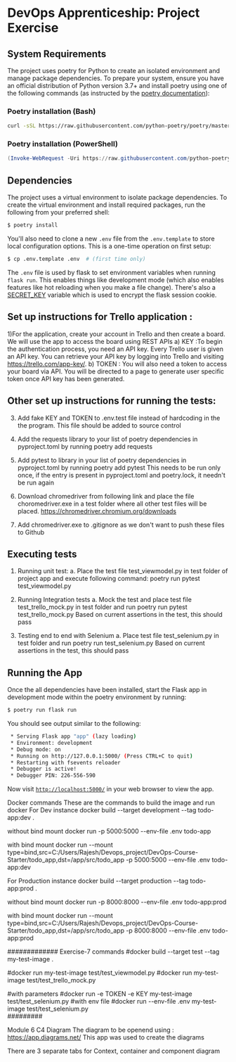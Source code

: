 # DevOps Apprenticeship: Project Exercise

## System Requirements

The project uses poetry for Python to create an isolated environment and manage package dependencies. To prepare your system, ensure you have an official distribution of Python version 3.7+ and install poetry using one of the following commands (as instructed by the [poetry documentation](https://python-poetry.org/docs/#system-requirements)):

### Poetry installation (Bash)

```bash
curl -sSL https://raw.githubusercontent.com/python-poetry/poetry/master/get-poetry.py | python
```

### Poetry installation (PowerShell)

```powershell
(Invoke-WebRequest -Uri https://raw.githubusercontent.com/python-poetry/poetry/master/get-poetry.py -UseBasicParsing).Content | python
```

## Dependencies

The project uses a virtual environment to isolate package dependencies. To create the virtual environment and install required packages, run the following from your preferred shell:

```bash
$ poetry install
```

You'll also need to clone a new `.env` file from the `.env.template` to store local configuration options. This is a one-time operation on first setup:

```bash
$ cp .env.template .env  # (first time only)
```

The `.env` file is used by flask to set environment variables when running `flask run`. This enables things like development mode (which also enables features like hot reloading when you make a file change). There's also a [SECRET_KEY](https://flask.palletsprojects.com/en/1.1.x/config/#SECRET_KEY) variable which is used to encrypt the flask session cookie.

## Set up instructions for Trello application :
1)For the application, create your account in Trello and then create a board.
We will use the app to access the board using REST APIs
a) KEY :To begin the authentication process, you need an API key. Every Trello user is given an API key. You can retrieve your API key by logging into Trello and visiting https://trello.com/app-key/.
b) TOKEN : You will also need a token to access your board via API. You will be directed to a page to generate user specific token once API key has been generated.

## Other set up instructions for running the tests:
3) Add fake KEY and TOKEN to .env.test file instead of hardcoding in the the program. This file should be added to source control

4) Add the requests library to your list of poetry dependencies in
pyproject.toml by running poetry add requests

5) Add pytest to library in your list of poetry dependencies in pyproject.toml by running poetry add pytest
This needs to be run only once, if the entry is present in pyproject.toml and poetry.lock, it needn't be run again

6) Download chromedriver from following link and place the file choromedriver.exe in a test folder where all other test files will be placed. 
https://chromedriver.chromium.org/downloads

7) Add chromedriver.exe to .gitignore as we don't want to push these files to Github

## Executing tests
1) Running unit test:
a. Place the test file test_viewmodel.py in test folder of project app and execute following command:
poetry run pytest test_viewmodel.py

2) Running Integration tests
a. Mock the test and place test file test_trello_mock.py in test folder and run  poetry run pytest test_trello_mock.py
Based on current assertions in the test, this should pass

3) Testing end to end with Selenium
a. Place test file test_selenium.py in test folder and run poetry run test_selenium.py
Based on current assertions in the test, this should pass



## Running the App

Once the all dependencies have been installed, start the Flask app in development mode within the poetry environment by running:
```bash
$ poetry run flask run
```

You should see output similar to the following:
```bash
 * Serving Flask app "app" (lazy loading)
 * Environment: development
 * Debug mode: on
 * Running on http://127.0.0.1:5000/ (Press CTRL+C to quit)
 * Restarting with fsevents reloader
 * Debugger is active!
 * Debugger PIN: 226-556-590
```
Now visit [`http://localhost:5000/`](http://localhost:5000/) in your web browser to view the app.


Docker commands
These are the commands to build the image and run docker
For Dev instance
docker build --target development --tag todo-app:dev .

without bind mount
docker run -p 5000:5000 --env-file .env todo-app

with bind mount
docker run --mount type=bind,src=C:/Users/Rajesh/Devops_project/DevOps-Course-Starter/todo_app,dst=/app/src/todo_app -p 5000:5000 --env-file .env  todo-app:dev

For Production instance
docker build --target production --tag todo-app:prod .

without bind mount
docker run -p 8000:8000 --env-file .env todo-app:prod

with bind mount
docker run --mount type=bind,src=C:/Users/Rajesh/Devops_project/DevOps-Course-Starter/todo_app,dst=/app/src/todo_app -p 8000:8000 --env-file .env  todo-app:prod

#############
Exercise-7 commands
#docker build --target test --tag my-test-image .

#docker run my-test-image test/test_viewmodel.py
#docker run my-test-image test/test_trello_mock.py

#with parameters
#docker run  -e TOKEN -e KEY my-test-image test/test_selenium.py
#with env file
#docker run --env-file .env my-test-image test/test_selenium.py      
#########

Module 6 C4 Diagram
The diagram to be openend using : https://app.diagrams.net/
This app was used to create the diagrams

There are 3 separate tabs for Context, container and component diagram